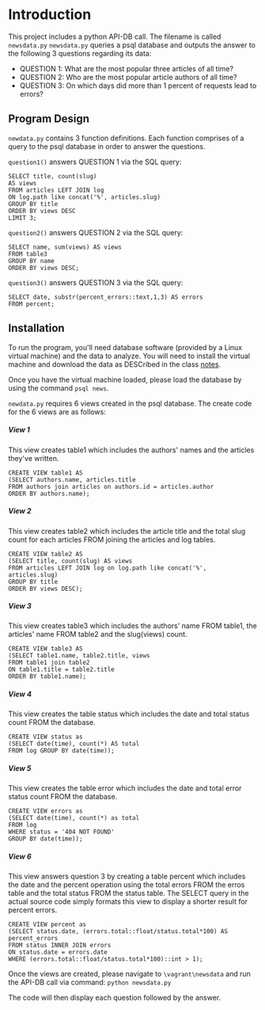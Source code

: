 # Introduction #

This project includes a python API-DB call. The filename is called `newsdata.py`
`newsdata.py` queries a psql database and outputs the answer to the following 3 questions regarding its data:

* QUESTION 1: What are the most popular three articles of all time?
* QUESTION 2: Who are the most popular article authors of all time?
* QUESTION 3: On which days did more than 1 percent of requests lead to errors?

## Program Design ##

`newdata.py` contains 3 function definitions. Each function comprises of a query to the psql database in order to answer the questions.

`question1()` answers QUESTION  1 via the SQL query:
```
SELECT title, count(slug)
AS views
FROM articles LEFT JOIN log
ON log.path like concat('%', articles.slug)
GROUP BY title
ORDER BY views DESC
LIMIT 3;
```

`question2()` answers QUESTION 2 via the SQL query:
```
SELECT name, sum(views) AS views
FROM table3
GROUP BY name
ORDER BY views DESC;
```
`question3()` answers QUESTION 3 via the SQL query:
```
SELECT date, substr(percent_errors::text,1,3) AS errors
FROM percent;
```

## Installation ##

To run the program, you'll need database software (provided by a Linux virtual machine) and the data to analyze. You will need to install the virtual machine and download the data as DESCribed in the class [notes](https://classroom.udacity.com/nanodegrees/nd000/parts/b910112d-b5c0-4bfe-adca-6425b137ed12/modules/a3a0987f-fc76-4d14-a759-b2652d06ab2b/lessons/0aa64f0e-30be-455e-a30d-4cae963f75ea/concepts/a9cf98c8-0325-4c68-b972-58d5957f1a91).

Once you have the virtual machine loaded, please load the database by using the command `psql news`.

`newdata.py` requires 6 views created in the psql database. The create code for the 6 views are as follows:

##### View 1
This view creates table1 which includes the authors' names and the articles they've written.
```
CREATE VIEW table1 AS
(SELECT authors.name, articles.title
FROM authors join articles on authors.id = articles.author
ORDER BY authors.name);
```

##### View 2
This view creates table2 which includes the article title and the total slug count for each articles FROM joining the articles and log tables.
```
CREATE VIEW table2 AS
(SELECT title, count(slug) AS views
FROM articles LEFT JOIN log on log.path like concat('%', articles.slug)
GROUP BY title
ORDER BY views DESC);
```

##### View 3
This view creates table3 which includes the authors' name FROM table1, the articles' name FROM table2 and the slug(views) count.
```
CREATE VIEW table3 AS
(SELECT table1.name, table2.title, views
FROM table1 join table2
ON table1.title = table2.title
ORDER BY table1.name);
```

##### View 4
This view creates the table status which includes the date and total status count FROM the database.
```
CREATE VIEW status as
(SELECT date(time), count(*) AS total
FROM log GROUP BY date(time));
```

##### View 5
This view creates the table error which includes the date and total error status count FROM the database.
```
CREATE VIEW errors as
(SELECT date(time), count(*) as total
FROM log
WHERE status = '404 NOT FOUND'
GROUP BY date(time));
```

##### View 6
This view answers question 3 by creating a table percent which includes the date and the percent operation using the total errors FROM the erros table and the total status FROM the status table. The SELECT query in the actual source code simply formats this view to display a shorter result for percent errors.

```
CREATE VIEW percent as
(SELECT status.date, (errors.total::float/status.total*100) AS percent_errors
FROM status INNER JOIN errors
ON status.date = errors.date
WHERE (errors.total::float/status.total*100)::int > 1);
```

Once the views are created, please navigate to `\vagrant\newsdata` and run the API-DB call via command: `python newsdata.py`

The code will then display each question followed by the answer.
